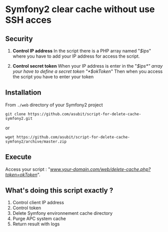# Symfony2 clear cache without use SSH acces

Security
--------

1. **Control IP address**
   In the script there is a PHP array named "*$ips*" where you have to add your IP address for access the script.

2. **Control secret token**
   When your IP address is enter in the "*$ips*" array your have to define a secret token "*$okToken*"
   Then when you access the script you have to enter your token

Installation
------------

From `./web` directory of your Symfony2 project

`git clone https://github.com/asubit/script-for-delete-cache-symfony2.git`

or

`wget https://github.com/asubit/script-for-delete-cache-symfony2/archive/master.zip`

Execute
-------

Access your script : "*www.your-domain.com/web/delete-cache.php?token=okToken*".

What's doing this script exactly ?
----------------------------------

1. Control client IP address
2. Control token
3. Delete Symfony environnement cache directory
4. Purge APC system cache
5. Return result with logs
